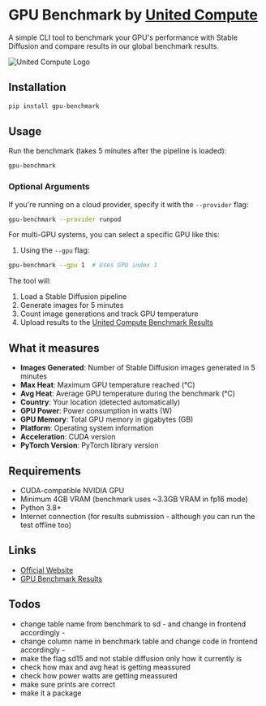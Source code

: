 # GPU Benchmark by [United Compute](https://www.unitedcompute.ai)

A simple CLI tool to benchmark your GPU's performance with Stable Diffusion and compare results in our global benchmark results.

![United Compute Logo](https://www.unitedcompute.ai/logo.png)

## Installation

```bash
pip install gpu-benchmark
```

## Usage

Run the benchmark (takes 5 minutes after the pipeline is loaded):

```bash
gpu-benchmark
```

### Optional Arguments

If you're running on a cloud provider, specify it with the `--provider` flag:
```bash
gpu-benchmark --provider runpod
```

For multi-GPU systems, you can select a specific GPU like this:

1. Using the `--gpu` flag:
```bash
gpu-benchmark --gpu 1  # Uses GPU index 1
```

The tool will:

1. Load a Stable Diffusion pipeline
2. Generate images for 5 minutes
3. Count image generations and track GPU temperature
4. Upload results to the [United Compute Benchmark Results](https://www.unitedcompute.ai/gpu-benchmark)

## What it measures

- **Images Generated**: Number of Stable Diffusion images generated in 5 minutes
- **Max Heat**: Maximum GPU temperature reached (°C)
- **Avg Heat**: Average GPU temperature during the benchmark (°C)
- **Country**: Your location (detected automatically)
- **GPU Power**: Power consumption in watts (W)
- **GPU Memory**: Total GPU memory in gigabytes (GB)
- **Platform**: Operating system information
- **Acceleration**: CUDA version
- **PyTorch Version**: PyTorch library version

## Requirements

- CUDA-compatible NVIDIA GPU
- Minimum 4GB VRAM (benchmark uses ~3.3GB VRAM in fp16 mode)
- Python 3.8+
- Internet connection (for results submission - although you can run the test offline too)

## Links

- [Official Website](https://www.unitedcompute.ai)
- [GPU Benchmark Results](https://www.unitedcompute.ai/gpu-benchmark)

## Todos

- change table name from benchmark to sd - and change in frontend accordingly - 
- change column name in benchmark table and change code in frontend accordingly -
- make the flag sd15 and not stable diffusion only how it currently is 
- check how max and avg heat is getting meassured 
- check how power watts are getting meassured
- make sure prints are correct
- make it a package
